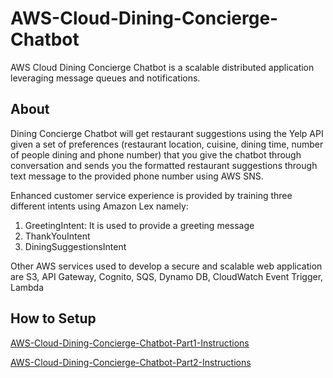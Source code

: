 # AWS-Cloud-Dining-Concierge-Chatbot
AWS Cloud Dining Concierge Chatbot is a scalable distributed application leveraging message queues and notifications.
## About
Dining Concierge Chatbot will get restaurant suggestions using the Yelp API given a set of preferences (restaurant location, cuisine, dining time, number of people dining and phone number) that you give the chatbot through conversation and sends you the formatted restaurant suggestions through text message to the provided phone number using AWS SNS.

Enhanced customer service experience is provided by training three different intents using Amazon Lex namely:
1. GreetingIntent: It is used to provide a greeting message 
2. ThankYouIntent
3. DiningSuggestionsIntent

Other AWS services used to develop a secure and scalable web application are S3, API Gateway, Cognito, SQS, Dynamo DB, CloudWatch Event Trigger, Lambda  

## How to Setup
[AWS-Cloud-Dining-Concierge-Chatbot-Part1-Instructions](AWS-Cloud-Dining-Concierge-Chatbot-Part1-Instructions.pdf)

[AWS-Cloud-Dining-Concierge-Chatbot-Part2-Instructions](AWS-Cloud-Dining-Concierge-Chatbot-Part2-Instructions.pdf)


